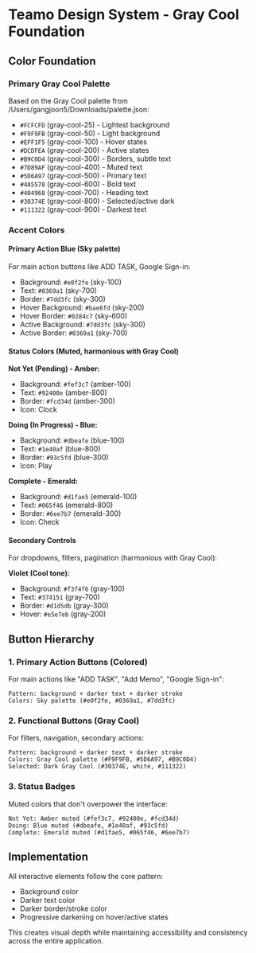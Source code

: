 # Teamo Design System - Gray Cool Foundation

## Color Foundation

### Primary Gray Cool Palette
Based on the Gray Cool palette from /Users/gangjoon5/Downloads/palette.json:

- `#FCFCFD` (gray-cool-25) - Lightest background
- `#F9F9FB` (gray-cool-50) - Light background  
- `#EFF1F5` (gray-cool-100) - Hover states
- `#DCDFEA` (gray-cool-200) - Active states
- `#B9C0D4` (gray-cool-300) - Borders, subtle text
- `#7D89AF` (gray-cool-400) - Muted text
- `#5D6A97` (gray-cool-500) - Primary text
- `#4A5578` (gray-cool-600) - Bold text
- `#404968` (gray-cool-700) - Heading text
- `#30374E` (gray-cool-800) - Selected/active dark
- `#111322` (gray-cool-900) - Darkest text

### Accent Colors

#### Primary Action Blue (Sky palette)
For main action buttons like ADD TASK, Google Sign-in:
- Background: `#e0f2fe` (sky-100)
- Text: `#0369a1` (sky-700)
- Border: `#7dd3fc` (sky-300)
- Hover Background: `#bae6fd` (sky-200)
- Hover Border: `#0284c7` (sky-600)
- Active Background: `#7dd3fc` (sky-300)
- Active Border: `#0369a1` (sky-700)

#### Status Colors (Muted, harmonious with Gray Cool)

**Not Yet (Pending) - Amber:**
- Background: `#fef3c7` (amber-100)
- Text: `#92400e` (amber-800)
- Border: `#fcd34d` (amber-300)
- Icon: Clock

**Doing (In Progress) - Blue:**
- Background: `#dbeafe` (blue-100)
- Text: `#1e40af` (blue-800)
- Border: `#93c5fd` (blue-300)
- Icon: Play

**Complete - Emerald:**
- Background: `#d1fae5` (emerald-100)
- Text: `#065f46` (emerald-800)
- Border: `#6ee7b7` (emerald-300)
- Icon: Check

#### Secondary Controls
For dropdowns, filters, pagination (harmonious with Gray Cool):

**Violet (Cool tone):**
- Background: `#f3f4f6` (gray-100)
- Text: `#374151` (gray-700)
- Border: `#d1d5db` (gray-300)
- Hover: `#e5e7eb` (gray-200)

## Button Hierarchy

### 1. Primary Action Buttons (Colored)
For main actions like "ADD TASK", "Add Memo", "Google Sign-in":
```
Pattern: background + darker text + darker stroke
Colors: Sky palette (#e0f2fe, #0369a1, #7dd3fc)
```

### 2. Functional Buttons (Gray Cool)
For filters, navigation, secondary actions:
```
Pattern: background + darker text + darker stroke
Colors: Gray Cool palette (#F9F9FB, #5D6A97, #B9C0D4)
Selected: Dark Gray Cool (#30374E, white, #111322)
```

### 3. Status Badges
Muted colors that don't overpower the interface:
```
Not Yet: Amber muted (#fef3c7, #92400e, #fcd34d)
Doing: Blue muted (#dbeafe, #1e40af, #93c5fd)  
Complete: Emerald muted (#d1fae5, #065f46, #6ee7b7)
```

## Implementation

All interactive elements follow the core pattern:
- Background color
- Darker text color
- Darker border/stroke color
- Progressive darkening on hover/active states

This creates visual depth while maintaining accessibility and consistency across the entire application.